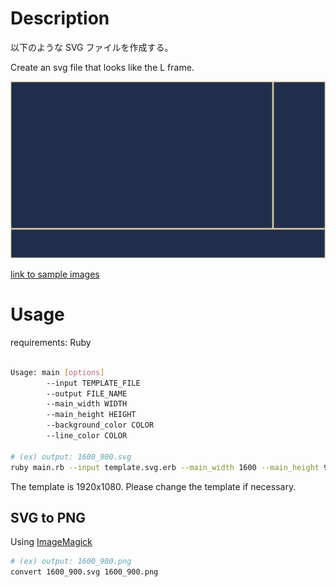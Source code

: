 
# Description

以下のような SVG ファイルを作成する。

Create an svg file that looks like the L frame.

![1600_900.svg](./images/1600_900.svg)

[link to sample images](./images)

# Usage

requirements: Ruby

```bash

Usage: main [options]
        --input TEMPLATE_FILE
        --output FILE_NAME
        --main_width WIDTH
        --main_height HEIGHT
        --background_color COLOR
        --line_color COLOR

# (ex) output: 1600_900.svg
ruby main.rb --input template.svg.erb --main_width 1600 --main_height 900 --background_color "#1e2e4b" --line_color "#e0cead" --output 1600_900.svg

```

The template is 1920x1080.
Please change the template if necessary.

## SVG to PNG

Using [ImageMagick](https://imagemagick.org/index.php)

```bash
# (ex) output: 1600_900.png
convert 1600_900.svg 1600_900.png
```
